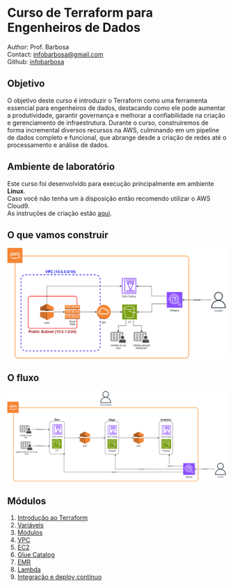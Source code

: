# Curso de Terraform para Engenheiros de Dados
Author: Prof. Barbosa  
Contact: infobarbosa@gmail.com  
Github: [infobarbosa](https://github.com/infobarbosa)

## Objetivo
O objetivo deste curso é introduzir o Terraform como uma ferramenta essencial para engenheiros de dados, destacando como ele pode aumentar a produtividade, garantir governança e melhorar a confiabilidade na criação e gerenciamento de infraestrutura. Durante o curso, construiremos de forma incremental diversos recursos na AWS, culminando em um pipeline de dados completo e funcional, que abrange desde a criação de redes até o processamento e análise de dados.

## Ambiente de laboratório
Este curso foi desenvolvido para execução principalmente em ambiente **Linux**.<br>
Caso você não tenha um à disposição então recomendo utilizar o AWS Cloud9.<br>
As instruções de criação estão [aqui](99-Cloud9-Environment).

## O que vamos construir
![infra-emr](img2.png)

## O fluxo
![Fluxo de dados](img1.png)

## Módulos

1. [Introdução ao Terraform](01-introducao-terraform)
2. [Variáveis](02-variaveis)
3. [Módulos](03-modulos)
4. [VPC](04-vpc)
5. [EC2](05-ec2)
6. [Glue Catalog](06-glue-catalog)
7. [EMR](07-emr)
8. [Lambda](08-lambda)
9. [Integração e deploy contínuo](09-integracao-e-deploy-continuo)
